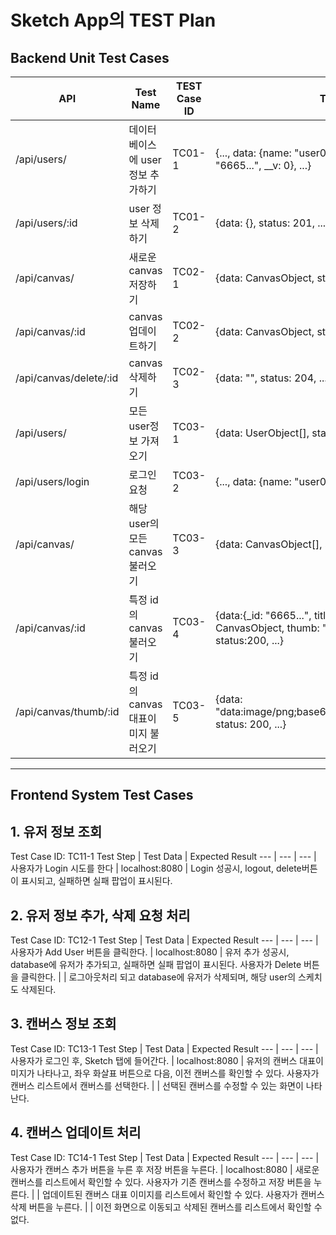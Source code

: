 # Sketch App의 TEST Plan

## Backend Unit Test Cases

API | Test Name | TEST Case ID | Test Data
--- | --- | --- | ---
/api/users/ | 데이터베이스에 user 정보 추가하기 | TC01-1 | {..., data: {name: "user0", passwd: "1234", _id: "6665...", __v: 0}, ...}
/api/users/:id | user 정보 삭제하기 | TC01-2 | {data: {}, status: 201, ...}
/api/canvas/ | 새로운 canvas 저장하기 | TC02-1 | {data: CanvasObject, status: 201, ...}
/api/canvas/:id | canvas 업데이트하기 | TC02-2 | {data: CanvasObject, status: 200, ...}
/api/canvas/delete/:id | canvas 삭제하기 | TC02-3 | {data: "", status: 204, ...}
/api/users/ | 모든 user정보 가져오기 | TC03-1 | {data: UserObject\[\], status: 200, ...}
/api/users/login | 로그인 요청 | TC03-2 | {..., data: {name: "user0", ...}, status: 201, ...}
/api/canvas/ | 해당 user의 모든 canvas 불러오기 | TC03-3 | {data: CanvasObject\[\], status: 200, ...}
/api/canvas/:id | 특정 id의 canvas 불러오기 | TC03-4 | {data:{_id: "6665...", title: "test", canvas: CanvasObject, thumb: "data:image/png;base64,..."}, status:200, ...}
/api/canvas/thumb/:id | 특정 id의 canvas 대표이미지 불러오기 | TC03-5 | {data: "data:image/png;base64,iVBORw0KGgoAAAANSU...", status: 200, ...}

---
## Frontend System Test Cases

## 1. 유저 정보 조회
Test Case ID: TC11-1
Test Step | Test Data | Expected Result 
--- | --- | --- |
사용자가 Login 시도를 한다 | localhost:8080 | Login 성공시, logout, delete버튼이 표시되고, 실패하면 실패 팝업이 표시된다.

## 2. 유저 정보 추가, 삭제 요청 처리
Test Case ID: TC12-1
Test Step | Test Data | Expected Result 
--- | --- | --- |
사용자가 Add User 버튼을 클릭한다. |  localhost:8080 | 유저 추가 성공시, database에 유저가 추가되고, 실패하면 실패 팝업이 표시된다.
사용자가 Delete 버튼을 클릭한다. |   | 로그아웃처리 되고 database에 유저가 삭제되며, 해당 user의 스케치도 삭제된다.

## 3. 캔버스 정보 조회
Test Case ID: TC13-1
Test Step | Test Data | Expected Result 
--- | --- | --- |
사용자가 로그인 후, Sketch 탭에 들어간다. | localhost:8080 | 유저의 캔버스 대표이미지가 나타나고, 좌우 화살표 버튼으로 다음, 이전 캔버스를 확인할 수 있다.
사용자가 캔버스 리스트에서 캔버스를 선택한다. |  | 선택된 캔버스를 수정할 수 있는 화면이 나타난다.

## 4. 캔버스 업데이트 처리
Test Case ID: TC14-1
Test Step | Test Data | Expected Result 
--- | --- | --- |
사용자가 캔버스 추가 버튼을 누른 후 저장 버튼을 누른다. | localhost:8080 | 새로운 캔버스를 리스트에서 확인할 수 있다.
사용자가 기존 캔버스를 수정하고 저장 버튼을 누른다. |  | 업데이트된 캔버스 대표 이미지를 리스트에서 확인할 수 있다.
사용자가 캔버스 삭제 버튼을 누른다. |   | 이전 화면으로 이동되고 삭제된 캔버스를 리스트에서 확인할 수 없다.
